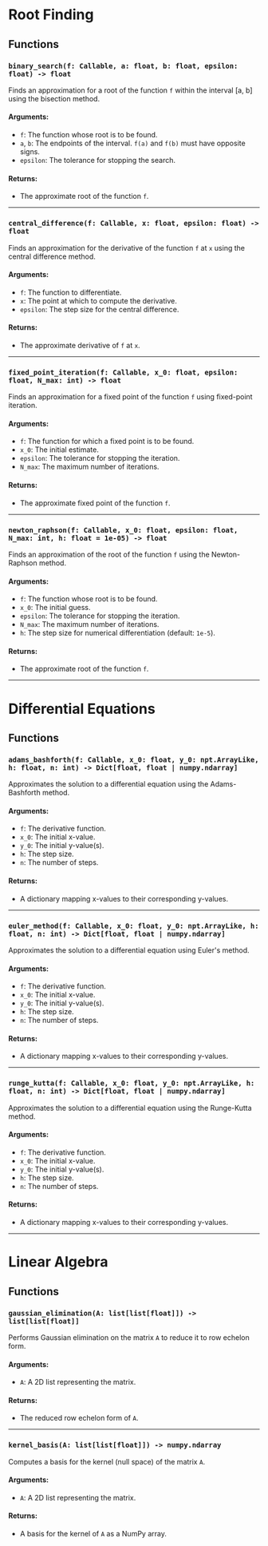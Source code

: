 # Root Finding

## Functions

### `binary_search(f: Callable, a: float, b: float, epsilon: float) -> float`
Finds an approximation for a root of the function `f` within the interval [a, b] using the bisection method.

#### Arguments:
- `f`: The function whose root is to be found.
- `a`, `b`: The endpoints of the interval. `f(a)` and `f(b)` must have opposite signs.
- `epsilon`: The tolerance for stopping the search.

#### Returns:
- The approximate root of the function `f`.

---

### `central_difference(f: Callable, x: float, epsilon: float) -> float`
Finds an approximation for the derivative of the function `f` at `x` using the central difference method.

#### Arguments:
- `f`: The function to differentiate.
- `x`: The point at which to compute the derivative.
- `epsilon`: The step size for the central difference.

#### Returns:
- The approximate derivative of `f` at `x`.

---

### `fixed_point_iteration(f: Callable, x_0: float, epsilon: float, N_max: int) -> float`
Finds an approximation for a fixed point of the function `f` using fixed-point iteration.

#### Arguments:
- `f`: The function for which a fixed point is to be found.
- `x_0`: The initial estimate.
- `epsilon`: The tolerance for stopping the iteration.
- `N_max`: The maximum number of iterations.

#### Returns:
- The approximate fixed point of the function `f`.

---

### `newton_raphson(f: Callable, x_0: float, epsilon: float, N_max: int, h: float = 1e-05) -> float`
Finds an approximation of the root of the function `f` using the Newton-Raphson method.

#### Arguments:
- `f`: The function whose root is to be found.
- `x_0`: The initial guess.
- `epsilon`: The tolerance for stopping the iteration.
- `N_max`: The maximum number of iterations.
- `h`: The step size for numerical differentiation (default: `1e-5`).

#### Returns:
- The approximate root of the function `f`.

---

# Differential Equations

## Functions

### `adams_bashforth(f: Callable, x_0: float, y_0: npt.ArrayLike, h: float, n: int) -> Dict[float, float | numpy.ndarray]`
Approximates the solution to a differential equation using the Adams-Bashforth method.

#### Arguments:
- `f`: The derivative function.
- `x_0`: The initial x-value.
- `y_0`: The initial y-value(s).
- `h`: The step size.
- `n`: The number of steps.

#### Returns:
- A dictionary mapping x-values to their corresponding y-values.

---

### `euler_method(f: Callable, x_0: float, y_0: npt.ArrayLike, h: float, n: int) -> Dict[float, float | numpy.ndarray]`
Approximates the solution to a differential equation using Euler's method.

#### Arguments:
- `f`: The derivative function.
- `x_0`: The initial x-value.
- `y_0`: The initial y-value(s).
- `h`: The step size.
- `n`: The number of steps.

#### Returns:
- A dictionary mapping x-values to their corresponding y-values.

---

### `runge_kutta(f: Callable, x_0: float, y_0: npt.ArrayLike, h: float, n: int) -> Dict[float, float | numpy.ndarray]`
Approximates the solution to a differential equation using the Runge-Kutta method.

#### Arguments:
- `f`: The derivative function.
- `x_0`: The initial x-value.
- `y_0`: The initial y-value(s).
- `h`: The step size.
- `n`: The number of steps.

#### Returns:
- A dictionary mapping x-values to their corresponding y-values.

---

# Linear Algebra

## Functions

### `gaussian_elimination(A: list[list[float]]) -> list[list[float]]`
Performs Gaussian elimination on the matrix `A` to reduce it to row echelon form.

#### Arguments:
- `A`: A 2D list representing the matrix.

#### Returns:
- The reduced row echelon form of `A`.

---

### `kernel_basis(A: list[list[float]]) -> numpy.ndarray`
Computes a basis for the kernel (null space) of the matrix `A`.

#### Arguments:
- `A`: A 2D list representing the matrix.

#### Returns:
- A basis for the kernel of `A` as a NumPy array.